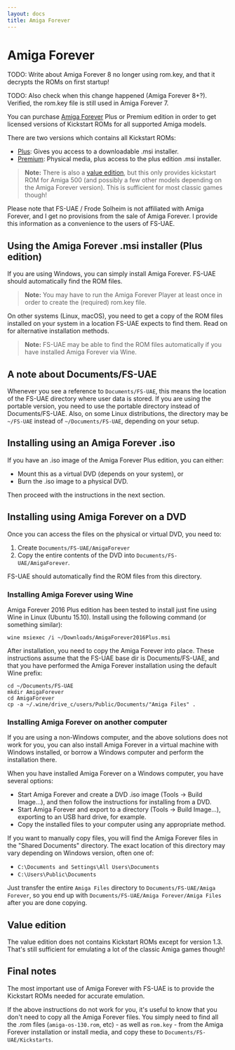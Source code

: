 ```yaml
---
layout: docs
title: Amiga Forever
---
```


# Amiga Forever

TODO: Write about Amiga Forever 8 no longer using rom.key, and that it decrypts the ROMs on first startup!

TODO: Also check when this change happened (Amiga Forever 8+?). Verified, the rom.key file is still used in Amiga Forever 7.

You can purchase [Amiga Forever](https://www.amigaforever.com/) Plus or Premium edition in order to get licensed versions of Kickstart ROMs for all supported Amiga models.

There are two versions which contains all Kickstart ROMs:

- [Plus](https://www.amigaforever.com/plus/): Gives you access to a downloadable .msi installer.
- [Premium](https://www.amigaforever.com/premium/): Physical media, plus access to the plus edition .msi installer.

> **Note:** There is also a [value edition](https://www.amigaforever.com/value/), but this only provides kickstart ROM for Amiga 500 (and possibly a few other models depending on the Amiga Forever version). This is sufficient for most classic games though!

Please note that FS-UAE / Frode Solheim is not affiliated with Amiga Forever, and I get no provisions from the sale of Amiga Forever. I provide this information as a convenience to the users of FS-UAE.

## Using the Amiga Forever .msi installer (Plus edition)

If you are using Windows, you can simply install Amiga Forever. FS-UAE should automatically find the ROM files.

> **Note:** You may have to run the Amiga Forever Player at least once in order to create the (required) rom.key file.

On other systems (Linux, macOS), you need to get a copy of the ROM files installed on your system in a location FS-UAE expects to find them. Read on for alternative installation methods.

> **Note:** FS-UAE may be able to find the ROM files automatically if you have installed Amiga Forever via Wine.

## A note about Documents/FS-UAE

Whenever you see a reference to `Documents/FS-UAE`, this means the location of the FS-UAE directory where user data is stored. If you are using the portable version, you need to use the portable directory instead of Documents/FS-UAE. Also, on some Linux distributions, the directory may be `~/FS-UAE` instead of `~/Documents/FS-UAE`, depending on your setup.

## Installing using an Amiga Forever .iso

If you have an .iso image of the Amiga Forever Plus edition, you can either:

- Mount this as a virtual DVD (depends on your system), or
- Burn the .iso image to a physical DVD.

Then proceed with the instructions in the next section.

## Installing using Amiga Forever on a DVD

Once you can access the files on the physical or virtual DVD, you need to:

1. Create `Documents/FS-UAE/AmigaForever`
2. Copy the entire contents of the DVD into `Documents/FS-UAE/AmigaForever`.

FS-UAE should automatically find the ROM files from this directory.

### Installing Amiga Forever using Wine

Amiga Forever 2016 Plus edition has been tested to install just fine using Wine in Linux (Ubuntu 15.10). Install using the following command (or something similar):

    wine msiexec /i ~/Downloads/AmigaForever2016Plus.msi

After installation, you need to copy the Amiga Forever into place. These instructions assume that the FS-UAE base dir is Documents/FS-UAE, and that you have performed the Amiga Forever installation using the default Wine prefix:

    cd ~/Documents/FS-UAE
    mkdir AmigaForever
    cd AmigaForever
    cp -a ~/.wine/drive_c/users/Public/Documents/"Amiga Files" .

### Installing Amiga Forever on another computer

If you are using a non-Windows computer, and the above solutions does not work for you, you can also install Amiga Forever in a virtual machine with Windows installed, or borrow a Windows computer and perform the installation there.

When you have installed Amiga Forever on a Windows computer, you have several options:

- Start Amiga Forever and create a DVD .iso image (Tools -> Build Image...), and then follow the instructions for installing from a DVD.
- Start Amiga Forever and export to a directory (Tools -> Build Image...), exporting to an USB hard drive, for example.
- Copy the installed files to your computer using any appropriate method.

If you want to manually copy files, you will find the Amiga Forever files in the "Shared Documents" directory. The exact location of this directory may vary depending on Windows version, often one of:

- `C:\Documents and Settings\All Users\Documents`
- `C:\Users\Public\Documents`

Just transfer the entire `Amiga Files` directory to `Documents/FS-UAE/Amiga Forever`, so you end up with `Documents/FS-UAE/Amiga Forever/Amiga Files` after you are done copying.

## Value edition

The value edition does not contains Kickstart ROMs except for version 1.3. That's still sufficient for emulating a lot of the classic Amiga games though!

## Final notes

The most important use of Amiga Forever with FS-UAE is to provide the Kickstart ROMs needed for accurate emulation.

If the above instructions do not work for you, it's useful to know that you don't need to copy all the Amiga Forever files. You simply need to find all the .rom files (`amiga-os-130.rom`, etc) - as well as `rom.key` - from the Amiga Forever installation or install media, and copy these to `Documents/FS-UAE/Kickstarts`.
